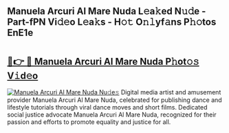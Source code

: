 ## Manuela Arcuri Al Mare Nuda L𝚎a𝚔ed N𝚞𝚍e - Part-fPN Vi𝚍𝚎o L𝚎a𝚔s - H𝚘𝚝 O𝚗𝚕yf𝚊ns P𝚑𝚘tos EnE1e

# <h2><a href="http://kfd23jl.oniu.top/?m=Manuela+Arcuri+Al+Mare+Nuda">🔗👉 🔴 Manuela Arcuri Al Mare Nuda P𝚑ot𝚘𝚜 V𝚒d𝚎o</a></h2>

[![Manuela Arcuri Al Mare Nuda Nu𝚍e𝚜](https://i.imgur.com/0qMVB7G.gif)](http://kfd23jl.oniu.top/?m=Manuela+Arcuri+Al+Mare+Nuda)
Digital media artist and amusement provider Manuela Arcuri Al Mare Nuda, celebrated for publishing dance and lifestyle tutorials through viral dance moves and short films. Dedicated social justice advocate Manuela Arcuri Al Mare Nuda, recognized for their passion and efforts to promote equality and justice for all.  
